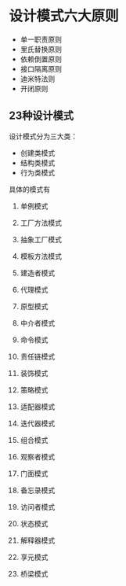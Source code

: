 # 设计模式六大原则

* 单一职责原则
* 里氏替换原则
* 依赖倒置原则
* 接口隔离原则
* 迪米特法则
* 开闭原则

## 23种设计模式

设计模式分为三大类：

* 创建类模式
* 结构类模式
* 行为类模式

具体的模式有

1. 单例模式

2. 工厂方法模式

3. 抽象工厂模式

4. 模板方法模式

5. 建造者模式

6. 代理模式
7. 原型模式
8. 中介者模式
9. 命令模式
10. 责任链模式
11. 装饰模式
12. 策略模式
13. 适配器模式
14. 迭代器模式
15. 组合模式
16. 观察者模式
17. 门面模式
18. 备忘录模式
19. 访问者模式
20. 状态模式
21. 解释器模式
22. 享元模式
23. 桥梁模式



